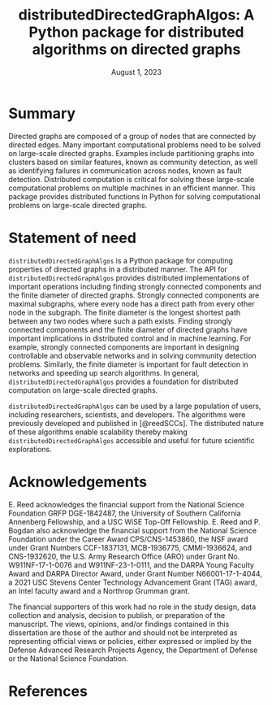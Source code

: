 ﻿---
title: 'distributedDirectedGraphAlgos: A Python package for distributed algorithms on directed graphs'
tags:
  - Python
  - directed graphs
  - distributed algorithms
authors:
  - name: Emily A. Reed
    orcid: 0000-0001-9598-5823
    equal-contrib: true
    corresponding: true # (This is how to denote the corresponding author)
    affiliation: 1 # (Multiple affiliations must be quoted)
  - name: Guilherme Ramos
    orcid: 0000-0001-6104-8444
    equal-contrib: true # (This is how you can denote equal contributions between multiple authors)
    affiliation: 2
  - name: Paul Bogdan
    orcid: 0000-0003-2118-0816
    affiliation: 1
  - name: Sérgio Pequito
    orcid: 0000-0002-5143-1543
    affiliation: 3
affiliations:
 - name: Ming Hsieh Department of Electrical and Computer Engineering, University of Southern California, Los Angeles, CA, USA
   index: 1
 - name: Dept. of Computer Science and Engineering, Instituto Superior Técnico, University of Lisbon, Portugal and Instituto de Telecomunicações, Lisbon, Portugal
   index: 2
 - name: Department of Information Technology, Division of Systems and Control, Uppsala University, Uppsala, Sweden
   index: 3
date: August 1, 2023
bibliography: paper.bib
link-citations: true
---

# Summary

Directed graphs are composed of a group of nodes that are connected by directed edges. Many important computational problems need to be solved on large-scale directed graphs. Examples include partitioning graphs into clusters based on similar features, known as community detection, as well as identifying failures in communication across nodes, known as fault detection. Distributed computation is critical for solving these large-scale computational problems on multiple machines in an efficient manner. This package provides distributed functions in Python for solving computational problems on large-scale directed graphs. 

# Statement of need


`distributedDirectedGraphAlgos` is a Python package for computing properties of directed graphs in a distributed manner. The API for `distributedDirectedGraphAlgos` provides distributed implementations of important operations including finding strongly connected components and the finite diameter of directed graphs. Strongly connected components are maximal subgraphs, where every node has a direct path from every other node in the subgraph. The finite diameter is the longest shortest path between any two nodes where such a path exists. Finding strongly connected components and the finite diameter of directed graphs have important implications in distributed control and in machine learning. For example, strongly connected components are important in designing controllable and observable networks and in solving community detection problems. Similarly, the finite diameter is important for fault detection in networks and speeding up search algorithms. In general, `distributedDirectedGraphAlgos` provides a foundation for distributed computation on large-scale directed graphs. 

`distributedDirectedGraphAlgos` can be used by a large population of users, including researchers, scientists, and developers. The algorithms were previously developed and published in [@reedSCCs]. The distributed nature of these algorithms enable scalability thereby making `distributedDirectedGraphAlgos` accessible and useful for future scientific explorations.


# Acknowledgements

E. Reed acknowledges the financial support from the National Science Foundation GRFP DGE-1842487, the University of Southern California Annenberg Fellowship, and a USC WiSE Top-Off Fellowship. E. Reed and P. Bogdan also acknowledge the financial support from the National Science Foundation under the Career Award CPS/CNS-1453860, the NSF award under Grant Numbers CCF-1837131, MCB-1936775, CMMI-1936624, and CNS-1932620, the U.S. Army Research Office (ARO) under Grant No. W911NF-17-1-0076 and W911NF-23-1-0111, and the DARPA Young Faculty Award and DARPA Director Award, under Grant Number N66001-17-1-4044, a 2021 USC Stevens Center Technology Advancement Grant (TAG) award, an Intel faculty award and a Northrop Grumman grant.

The financial supporters of this work had no role in the study design, data collection and analysis, decision to publish, or preparation of the manuscript. The views, opinions, and/or findings contained in this dissertation are those of the author and should not be interpreted as representing official views or policies, either expressed or implied by the Defense Advanced Research Projects Agency, the Department of Defense or the National Science Foundation.

# References